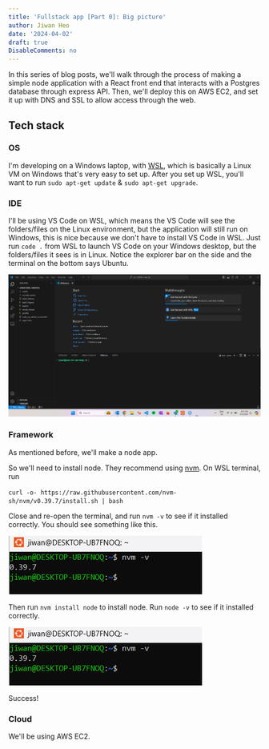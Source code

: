 ```yaml
---
title: 'Fullstack app [Part 0]: Big picture'
author: Jiwan Heo
date: '2024-04-02'
draft: true
DisableComments: no
---
```


In this series of blog posts, we'll walk through the process of making a simple
node application with a React front end that interacts with a Postgres database
through express API. Then, we'll deploy this on AWS EC2, and set it up
with DNS and SSL to allow access through the web.

## Tech stack

### OS

I'm developing on a Windows laptop, with [WSL](https://ubuntu.com/desktop/wsl),
which is basically a Linux VM on Windows that's very easy to set up. After you 
set up WSL, you'll want to run `sudo apt-get update` & `sudo apt-get upgrade`.

### IDE

I'll be using VS Code on WSL, which means the VS Code will see the folders/files
on the Linux environment, but the application will still run on Windows, this is
nice because we don't have to install VS Code in WSL. Just run `code .` from WSL to launch VS Code on your Windows desktop, but the 
folders/files it sees is in Linux. Notice the explorer bar on the side and the terminal on the bottom says Ubuntu.

![](WSL-VSCode.png)

### Framework

As mentioned before, we'll make a node app.

So we'll need to install node. They recommend using 
[nvm](https://github.com/nvm-sh/nvm). On WSL terminal, run

`curl -o- https://raw.githubusercontent.com/nvm-sh/nvm/v0.39.7/install.sh | bash`

Close and re-open the terminal, and run `nvm -v` to see if it installed 
correctly. You should see something like this.

![](nvm-version.png)

Then run `nvm install node` to install node. Run `node -v` to see if it 
installed correctly.

![](nvm-version.png)

Success!

### Cloud 

We'll be using AWS EC2.


